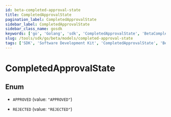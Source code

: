 ```yaml
---
id: beta-completed-approval-state
title: CompletedApprovalState
pagination_label: CompletedApprovalState
sidebar_label: CompletedApprovalState
sidebar_class_name: gosdk
keywords: ['go', 'Golang', 'sdk', 'CompletedApprovalState', 'BetaCompletedApprovalState'] 
slug: /tools/sdk/go/beta/models/completed-approval-state
tags: ['SDK', 'Software Development Kit', 'CompletedApprovalState', 'BetaCompletedApprovalState']
---
```


# CompletedApprovalState

## Enum


* `APPROVED` (value: `"APPROVED"`)

* `REJECTED` (value: `"REJECTED"`)


